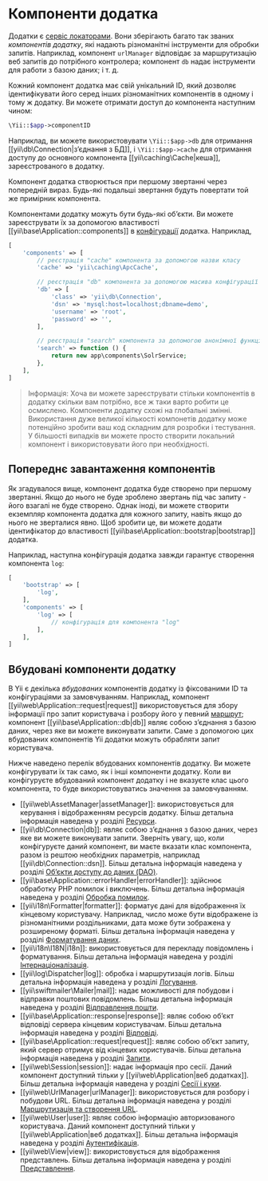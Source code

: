 Компоненти додатка
==================

Додатки є [сервіс локаторами](concept-service-locators.md). Вони зберігають багато так званих
*компонентів додатку*, які надають різноманітні інструменти для обробки запитів. Наприклад,
компонент `urlManager` відповідає за маршрутизацію веб запитів до потрібного контролера; 
компонент `db` надає інструменти для работи з базою даних; і т. д.

Кожний компонент додатка має свій унікальний ID, який дозволяє ідентифікувати його серед інших різноманітних компонентів
в одному і тому ж додатку. Ви можете отримати доступ до компонента наступним чином:

```php
\Yii::$app->componentID
```

Наприклад, ви можете використовувати `\Yii::$app->db` для отримання [[yii\db\Connection|з’єднання з БД]],
і `\Yii::$app->cache` для отримання доступу до основного компонента [[yii\caching\Cache|кеша]], зареєстрованого в додатку.

Компонент додатка створюється при першому звертанні через попередній вираз. 
Будь-які подальші звертання будуть повертати той же примірник компонента.

Компонентами додатку можуть бути будь-які об’єкти. Ви можете зареєструвати їх за допомогою властивості 
[[yii\base\Application::components]] в [конфігурації](structure-applications.md#application-configurations) додатка.
Наприклад,

```php
[
    'components' => [
        // реєстрація "cache" компонента за допомогою назви класу
        'cache' => 'yii\caching\ApcCache',

        // реєстрація "db" компонента за допомогою масива конфігурації
        'db' => [
            'class' => 'yii\db\Connection',
            'dsn' => 'mysql:host=localhost;dbname=demo',
            'username' => 'root',
            'password' => '',
        ],

        // реєстрація "search" компонента за допомогою анонімної функції
        'search' => function () {
            return new app\components\SolrService;
        },
    ],
]
```

> Інформація: Хоча ви можете зареєструвати стільки компонентів в додатку скільки вам потрібно,
  все ж таки варто робити це осмислено. Компоненти додатку схожі на глобальні змінні. 
  Використання дуже великої кількості компонетів додатку може потенційно зробити ваш код складним для розробки і тестування.
  У більшості випадків ви можете просто створити локальний компонент і використовувати його при необхідності.


## Попереднє завантаження компонентів <a name="bootstrapping-components"></a>

Як згадувалося вище, компонент додатка буде створено при першому звертанні.
Якщо до нього не буде зроблено звертань під час запиту - його взагалі не буде створено.
Однак іноді, ви можете створити екземпляр компонента додатка для кожного запиту, навіть якщо до нього не зверталися явно.
Щоб зробити це, ви можете додати ідентифікатор до властивості [[yii\base\Application::bootstrap|bootstrap]] додатка.

Наприклад, наступна конфігурація додатка завжди гарантує створення компонента `log`:

```php
[
    'bootstrap' => [
        'log',
    ],
    'components' => [
        'log' => [
            // конфігурація для компонента "log"
        ],
    ],
]
```


## Вбудовані компоненти додатку <a name="core-application-components"></a>

В Yii є декілька *вбудованих* компонентів додатку із фіксованими ID та конфігураціями за замовчуванням. 
Наприклад, компонент [[yii\web\Application::request|request]] використовується для збору інформації про запит 
користувача і розбору його у певний [маршрут](runtime-routing.md); компонент [[yii\base\Application::db|db]] 
являє собою з’єднання з базою даних, через яке ви можете виконувати запити. 
Саме з допомогою цих вбудованих компонентів Yii додатки можуть обрабляти запит користувача.

Нижче наведено перелік вбудованих компонентів додатку. Ви можете конфігурувати їх так само, як і інші компоненти додатку.
Коли ви конфігуруєте вбудований компонент додатку і не вказуєте клас цього компонента, то буде використовуватись 
значення за замовчуванням.

* [[yii\web\AssetManager|assetManager]]: використовується для керування і відображенням ресурсів додатку.
  Більш детальна інформація наведена у розділі [Ресурси](output-assets.md).
* [[yii\db\Connection|db]]: являє собою з’єднання з базою даних, через яке ви можете виконувати запити.
  Зверніть увагу, що, коли конфігуруєте даний компонент, ви маєте вказати клас компонента, разом із рештою 
  необхідних параметрів, наприклад [[yii\db\Connection::dsn]].
  Більш детальна інформація наведена у розділі [Об’єкти доступу до даних (DAO)](db-dao.md).
* [[yii\base\Application::errorHandler|errorHandler]]: здійснює обработку PHP помилок і виключень.
  Більш детальна інформація наведена у розділі [Обробка помилок](runtime-handling-errors.md).
* [[yii\i18n\Formatter|formatter]]: форматує дані для відображення їх кінцевому користувачу. Наприклад, число може
  бути відображене із різноманітними роздільниками, дата може бути зображена у розширеному форматі.
  Більш детальна інформація наведена у розділі [Форматування даних](output-formatter.md).
* [[yii\i18n\I18N|i18n]]: використовується для перекладу повідомлень і форматування.
  Більш детальна інформація наведена у розділі [Інтернаціоналізація](tutorial-i18n.md).
* [[yii\log\Dispatcher|log]]: обробка і маршрутизація логів.
  Більш детальна інформація наведена у розділі [Логування](runtime-logging.md).
* [[yii\swiftmailer\Mailer|mail]]: надає можливості для побудови і відправки поштових повідомлень.
  Більш детальна інформація наведена у розділі [Відправлення пошти](tutorial-mailing.md).
* [[yii\base\Application::response|response]]: являє собою об’єкт відповіді сервера кінцевим користувачам.
  Більш детальна інформація наведена у розділі [Відповіді](runtime-responses.md).
* [[yii\base\Application::request|request]]: являє собою об’єкт запиту, який сервер отримує від кінцевих користувачів.
  Більш детальна інформація наведена у розділі [Запити](runtime-requests.md).
* [[yii\web\Session|session]]: надає інформація про сесії. 
  Даний компонент доступний тільки у [[yii\web\Application|веб додатках]].
  Більш детальна інформація наведена у розділі [Сесії і куки](runtime-sessions-cookies.md).
* [[yii\web\UrlManager|urlManager]]: використовується для розбору і побудови URL.
  Більш детальна інформація наведена у розділі [Маршрутизація та створення URL](runtime-routing.md).
* [[yii\web\User|user]]: являє собою інформацію авторизованого користувача.
  Даний компонент доступний тільки у [[yii\web\Application|веб додатках]].
  Більш детальна інформація наведена у розділі [Аутентифікація](security-authentication.md).
* [[yii\web\View|view]]: використовується для відображення представлень.
  Більш детальна інформація наведена у розділі [Представлення](structure-views.md).
